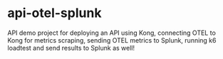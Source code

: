 # api-otel-splunk
API demo project for deploying an API using Kong, connecting OTEL to Kong for metrics scraping, sending OTEL metrics to Splunk, running k6 loadtest and send results to Splunk as well!
